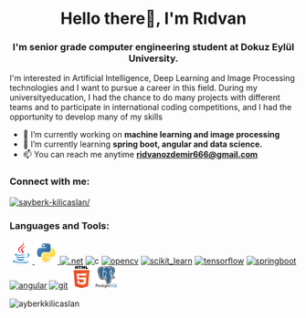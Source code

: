 <h1 align="center">Hello there👋, I'm Rıdvan</h1>
<h3 align="center">I'm senior grade computer engineering student at Dokuz Eylül University.</h3>
I'm interested in Artificial Intelligence, Deep Learning and Image Processing technologies and I want to pursue a career in this field. During my universityeducation, I had the chance to do many projects with different teams and to participate in international coding competitions, and I had the opportunity to develop many of my skills</br>


- 🔭 I’m currently working on **machine learning and image processing**
- 🌱 I’m currently learning **spring boot, angular and data science.**
- 📫 You can reach me anytime **ridvanozdemir666@gmail.com**

<h3 align="left">Connect with me:</h3>
<p align="left">
<a href="https://linkedin.com/in/rdvnzozdemir/" target="blank"><img align="center" src="https://cdn.jsdelivr.net/npm/simple-icons@3.0.1/icons/linkedin.svg" alt="sayberk-kilicaslan/" height="30" width="40" /></a>
</p>

<h3 align="left">Languages and Tools:</h3>
<p align="left">
<a href="https://www.java.com" target="_blank"> <img src="https://raw.githubusercontent.com/devicons/devicon/master/icons/java/java-original.svg" alt="java" width="40" height="40"/>
<a href="https://www.python.org" target="_blank"> <img src="https://raw.githubusercontent.com/devicons/devicon/master/icons/python/python-original.svg" alt="python" width="40" height="40"/> </a> 
<a href="https://dotnet.microsoft.com/en-us/" target="_blank"> <img src="https://seeklogo.com/images/1/net-logo-681E247422-seeklogo.com.png" alt=".net" width="40" height="40"/></a>
<a target="_blank"> <img src="https://upload.wikimedia.org/wikipedia/commons/thumb/1/18/C_Programming_Language.svg/1200px-C_Programming_Language.svg.png" alt="c" width="40" height="40"/> </a> 
<a href="https://opencv.org/" target="_blank"> <img src="https://www.vectorlogo.zone/logos/opencv/opencv-icon.svg" alt="opencv" width="40" height="40"/></a> 
<a href="https://scikit-learn.org/" target="_blank"> <img src="https://upload.wikimedia.org/wikipedia/commons/0/05/Scikit_learn_logo_small.svg" alt="scikit_learn" width="40" height="40"/></a>
<a href="https://www.tensorflow.org" target="_blank"> <img src="https://www.vectorlogo.zone/logos/tensorflow/tensorflow-icon.svg" alt="tensorflow" width="40" height="40"/></a> 
<a href="https://spring.io/" target="_blank"> <img src="https://spring.io/images/spring-logo-9146a4d3298760c2e7e49595184e1975.svg" alt="springboot" width="40" height="40"/></a> 
<a href="https://angular.io/" target="_blank"> <img src="https://angular.io/assets/images/logos/angularjs/AngularJS-Shield.svg" alt="angular" width="40" height="40"/></a> <a href="https://git-scm.com/" target="_blank"> <img src="https://www.vectorlogo.zone/logos/git-scm/git-scm-icon.svg" alt="git" width="40" height="40"/></a>
<a href="https://www.w3.org/html/" target="_blank"> <img src="https://raw.githubusercontent.com/devicons/devicon/master/icons/html5/html5-original-wordmark.svg" alt="html5" width="40" height="40"/></a>
<a href="https://www.postgresql.org" target="_blank"> <img src="https://raw.githubusercontent.com/devicons/devicon/master/icons/postgresql/postgresql-original-wordmark.svg" alt="postgresql" width="40" height="40"/></a>
</p>
<p><img align="center" src="https://github-readme-stats.vercel.app/api/top-langs?username=ridvanozdemir16n&show_icons=true&theme=tokyonight&locale=en&layout=compact" alt="ayberkkilicaslan" /></p>

